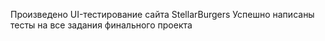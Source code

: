 Произведено UI-тестирование сайта StellarBurgersУспешно написаны тесты на все задания финального проекта 